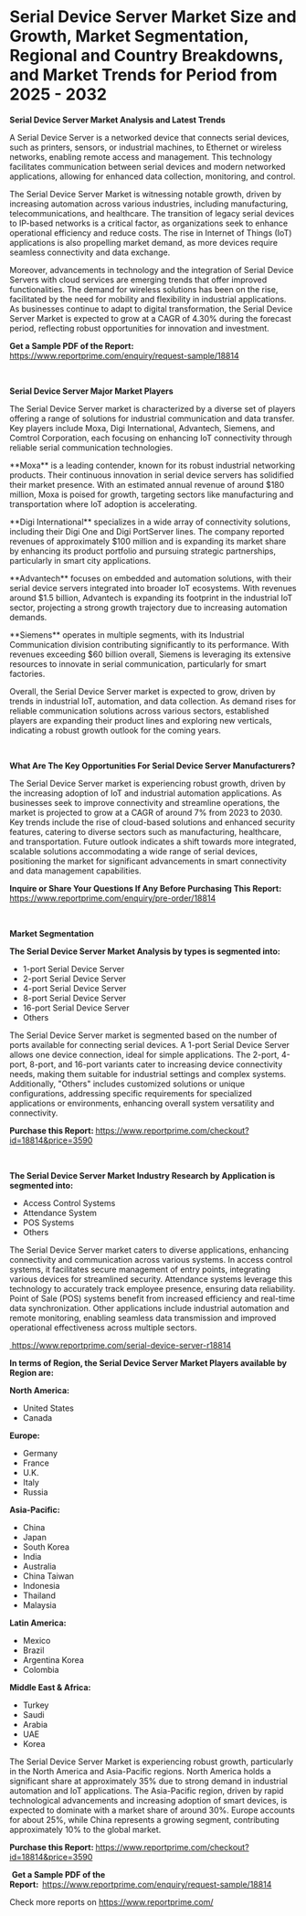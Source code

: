 <p><h1>Serial Device Server Market Size and Growth, Market Segmentation, Regional and Country Breakdowns, and Market Trends for Period from 2025 -  2032</h1></p><p><strong>Serial Device Server Market Analysis and Latest Trends</strong></p>
<p><p>A Serial Device Server is a networked device that connects serial devices, such as printers, sensors, or industrial machines, to Ethernet or wireless networks, enabling remote access and management. This technology facilitates communication between serial devices and modern networked applications, allowing for enhanced data collection, monitoring, and control.</p><p>The Serial Device Server Market is witnessing notable growth, driven by increasing automation across various industries, including manufacturing, telecommunications, and healthcare. The transition of legacy serial devices to IP-based networks is a critical factor, as organizations seek to enhance operational efficiency and reduce costs. The rise in Internet of Things (IoT) applications is also propelling market demand, as more devices require seamless connectivity and data exchange.</p><p>Moreover, advancements in technology and the integration of Serial Device Servers with cloud services are emerging trends that offer improved functionalities. The demand for wireless solutions has been on the rise, facilitated by the need for mobility and flexibility in industrial applications. As businesses continue to adapt to digital transformation, the Serial Device Server Market is expected to grow at a CAGR of 4.30% during the forecast period, reflecting robust opportunities for innovation and investment.</p></p>
<p><strong>Get a Sample PDF of the Report:&nbsp;</strong> <a href="https://www.reportprime.com/enquiry/request-sample/18814?utm_campaign=3028&utm_medium=2&utm_source=Github&utm_content=ia&utm_term=19032025&utm_id=serial-device-server">https://www.reportprime.com/enquiry/request-sample/18814</a></p>
<p>&nbsp;</p>
<p><strong>Serial Device Server Major Market Players</strong></p>
<p><p>The Serial Device Server market is characterized by a diverse set of players offering a range of solutions for industrial communication and data transfer. Key players include Moxa, Digi International, Advantech, Siemens, and Comtrol Corporation, each focusing on enhancing IoT connectivity through reliable serial communication technologies.</p><p>**Moxa** is a leading contender, known for its robust industrial networking products. Their continuous innovation in serial device servers has solidified their market presence. With an estimated annual revenue of around $180 million, Moxa is poised for growth, targeting sectors like manufacturing and transportation where IoT adoption is accelerating.</p><p>**Digi International** specializes in a wide array of connectivity solutions, including their Digi One and Digi PortServer lines. The company reported revenues of approximately $100 million and is expanding its market share by enhancing its product portfolio and pursuing strategic partnerships, particularly in smart city applications.</p><p>**Advantech** focuses on embedded and automation solutions, with their serial device servers integrated into broader IoT ecosystems. With revenues around $1.5 billion, Advantech is expanding its footprint in the industrial IoT sector, projecting a strong growth trajectory due to increasing automation demands.</p><p>**Siemens** operates in multiple segments, with its Industrial Communication division contributing significantly to its performance. With revenues exceeding $60 billion overall, Siemens is leveraging its extensive resources to innovate in serial communication, particularly for smart factories.</p><p>Overall, the Serial Device Server market is expected to grow, driven by trends in industrial IoT, automation, and data collection. As demand rises for reliable communication solutions across various sectors, established players are expanding their product lines and exploring new verticals, indicating a robust growth outlook for the coming years.</p></p>
<p>&nbsp;</p>
<p><strong>What Are The Key Opportunities For Serial Device Server Manufacturers?</strong></p>
<p><p>The Serial Device Server market is experiencing robust growth, driven by the increasing adoption of IoT and industrial automation applications. As businesses seek to improve connectivity and streamline operations, the market is projected to grow at a CAGR of around 7% from 2023 to 2030. Key trends include the rise of cloud-based solutions and enhanced security features, catering to diverse sectors such as manufacturing, healthcare, and transportation. Future outlook indicates a shift towards more integrated, scalable solutions accommodating a wide range of serial devices, positioning the market for significant advancements in smart connectivity and data management capabilities.</p></p>
<p><strong>Inquire or Share Your Questions If Any Before Purchasing This Report:</strong> <a href="https://www.reportprime.com/enquiry/pre-order/18814?utm_campaign=3028&utm_medium=2&utm_source=Github&utm_content=ia&utm_term=19032025&utm_id=serial-device-server">https://www.reportprime.com/enquiry/pre-order/18814</a></p>
<p>&nbsp;</p>
<p><strong>Market Segmentation</strong></p>
<p><strong>The Serial Device Server Market Analysis by types is segmented into:</strong></p>
<p><ul><li>1-port Serial Device Server</li><li>2-port Serial Device Server</li><li>4-port Serial Device Server</li><li>8-port Serial Device Server</li><li>16-port Serial Device Server</li><li>Others</li></ul></p>
<p><p>The Serial Device Server market is segmented based on the number of ports available for connecting serial devices. A 1-port Serial Device Server allows one device connection, ideal for simple applications. The 2-port, 4-port, 8-port, and 16-port variants cater to increasing device connectivity needs, making them suitable for industrial settings and complex systems. Additionally, "Others" includes customized solutions or unique configurations, addressing specific requirements for specialized applications or environments, enhancing overall system versatility and connectivity.</p></p>
<p><strong>Purchase this Report:&nbsp;</strong><a href="https://www.reportprime.com/checkout?id=18814&price=3590&utm_campaign=3028&utm_medium=2&utm_source=Github&utm_content=ia&utm_term=19032025&utm_id=serial-device-server">https://www.reportprime.com/checkout?id=18814&price=3590</a></p>
<p>&nbsp;</p>
<p><strong>The Serial Device Server Market Industry Research by Application is segmented into:</strong></p>
<p><ul><li>Access Control Systems</li><li>Attendance System</li><li>POS Systems</li><li>Others</li></ul></p>
<p><p>The Serial Device Server market caters to diverse applications, enhancing connectivity and communication across various systems. In access control systems, it facilitates secure management of entry points, integrating various devices for streamlined security. Attendance systems leverage this technology to accurately track employee presence, ensuring data reliability. Point of Sale (POS) systems benefit from increased efficiency and real-time data synchronization. Other applications include industrial automation and remote monitoring, enabling seamless data transmission and improved operational effectiveness across multiple sectors.</p></p>
<p><a href="https://www.reportprime.com/serial-device-server-r18814?utm_campaign=3028&utm_medium=2&utm_source=Github&utm_content=ia&utm_term=19032025&utm_id=serial-device-server">&nbsp;https://www.reportprime.com/serial-device-server-r18814</a></p>
<p><strong>In terms of Region, the Serial Device Server Market Players available by Region are:</strong></p>
<p>
    <p> <strong> North America: </strong>
        <ul>
            <li>United States</li>
            <li>Canada</li>
        </ul>
        </p> 
    <p> <strong> Europe: </strong>
        <ul>
            <li>Germany</li>
            <li>France</li>
            <li>U.K.</li>
            <li>Italy</li>
            <li>Russia</li>
        </ul>
        </p> 
    <p> <strong> Asia-Pacific: </strong>
        <ul>
            <li>China</li>
            <li>Japan</li>
            <li>South Korea</li>
            <li>India</li>
            <li>Australia</li>
            <li>China Taiwan</li>
            <li>Indonesia</li>
            <li>Thailand</li>
            <li>Malaysia</li>
        </ul>
        </p> 
    <p> <strong> Latin America: </strong>
        <ul>
            <li>Mexico</li>
            <li>Brazil</li>
            <li>Argentina Korea</li>
            <li>Colombia</li>
        </ul>
        </p> 
    <p> <strong> Middle East & Africa: </strong>
        <ul>
            <li>Turkey</li>
            <li>Saudi</li>
            <li>Arabia</li>
            <li>UAE</li>
            <li>Korea</li>
        </ul>
    </p>
    </p>
<p><p>The Serial Device Server Market is experiencing robust growth, particularly in the North America and Asia-Pacific regions. North America holds a significant share at approximately 35% due to strong demand in industrial automation and IoT applications. The Asia-Pacific region, driven by rapid technological advancements and increasing adoption of smart devices, is expected to dominate with a market share of around 30%. Europe accounts for about 25%, while China represents a growing segment, contributing approximately 10% to the global market.</p></p>
<p><strong>Purchase this Report: </strong><a href="https://www.reportprime.com/checkout?id=18814&price=3590&utm_campaign=3028&utm_medium=2&utm_source=Github&utm_content=ia&utm_term=19032025&utm_id=serial-device-server">https://www.reportprime.com/checkout?id=18814&price=3590</a></p>
<p>&nbsp;<strong>Get a Sample PDF of the Report:&nbsp;&nbsp;</strong><a href="https://www.reportprime.com/enquiry/request-sample/18814?utm_campaign=3028&utm_medium=2&utm_source=Github&utm_content=ia&utm_term=19032025&utm_id=serial-device-server">https://www.reportprime.com/enquiry/request-sample/18814</a></p>
<p><strong></strong></p>
<p>Check more reports on <a href="https://www.reportprime.com/?utm_campaign=3028&utm_medium=2&utm_source=Github&utm_content=ia&utm_term=19032025&utm_id=serial-device-server">https://www.reportprime.com/</a></p>